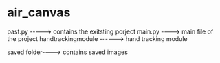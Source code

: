 # air_canvas
past.py -----> contains the exitsting porject 
main.py ----> main file of the project
handtrackingmodule  ------> hand tracking module


saved folder----> contains saved images
